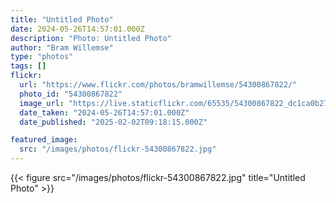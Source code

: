 ```yaml
---
title: "Untitled Photo"
date: 2024-05-26T14:57:01.000Z
description: "Photo: Untitled Photo"
author: "Bram Willemse"
type: "photos"
tags: []
flickr:
  url: "https://www.flickr.com/photos/bramwillemse/54300867822/"
  photo_id: "54300867822"
  image_url: "https://live.staticflickr.com/65535/54300867822_dc1ca0b27b_h.jpg"
  date_taken: "2024-05-26T14:57:01.000Z"
  date_published: "2025-02-02T09:18:15.000Z"

featured_image:
  src: "/images/photos/flickr-54300867822.jpg"
---
```


{{< figure src="/images/photos/flickr-54300867822.jpg" title="Untitled Photo" >}}
